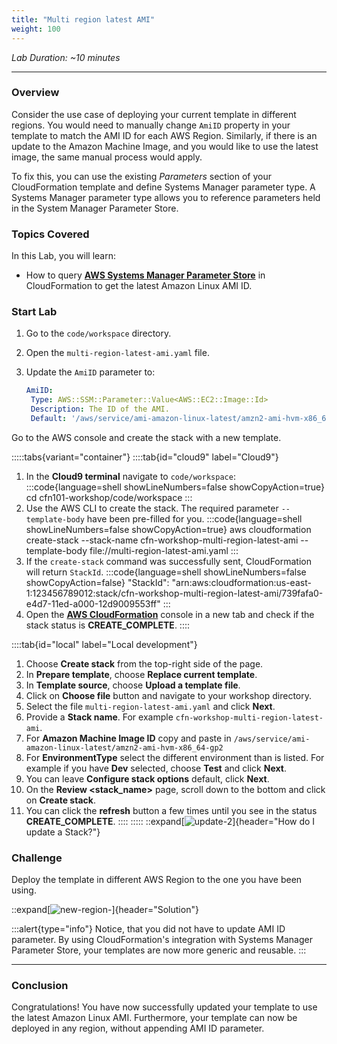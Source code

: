```yaml
---
title: "Multi region latest AMI"
weight: 100
---
```


_Lab Duration: ~10 minutes_

---

### Overview
Consider the use case of deploying your current template in different regions. You would need to manually change `AmiID`
property in your template to match the AMI ID for each AWS Region. Similarly, if there is an update to the Amazon Machine
Image, and you would like to use the latest image, the same manual process would apply.

To fix this, you can use the existing _Parameters_ section of your CloudFormation template and define Systems Manager parameter
type. A Systems Manager parameter type allows you to reference parameters held in the System Manager Parameter Store.

### Topics Covered
In this Lab, you will learn:

+ How to query **[AWS Systems Manager Parameter Store](https://aws.amazon.com/blogs/compute/query-for-the-latest-amazon-linux-ami-ids-using-aws-systems-manager-parameter-store/)** in CloudFormation to get the latest Amazon Linux AMI ID.

### Start Lab

1. Go to the `code/workspace` directory.
1. Open the `multi-region-latest-ami.yaml` file.
1. Update the `AmiID` parameter to:

   ```yaml
   AmiID:
    Type: AWS::SSM::Parameter::Value<AWS::EC2::Image::Id>
    Description: The ID of the AMI.
    Default: '/aws/service/ami-amazon-linux-latest/amzn2-ami-hvm-x86_64-gp2'
   ```

Go to the AWS console and create the stack with a new template.

:::::tabs{variant="container"}
::::tab{id="cloud9" label="Cloud9"}
1. In the **Cloud9 terminal** navigate to `code/workspace`:
:::code{language=shell showLineNumbers=false showCopyAction=true}
cd cfn101-workshop/code/workspace
:::
1. Use the AWS CLI to create the stack. The required parameter `--template-body` have been pre-filled for you.
:::code{language=shell showLineNumbers=false showCopyAction=true}
aws cloudformation create-stack --stack-name cfn-workshop-multi-region-latest-ami --template-body file://multi-region-latest-ami.yaml
:::
1. If the `create-stack` command was successfully sent, CloudFormation will return `StackId`.
:::code{language=shell showLineNumbers=false showCopyAction=false}
"StackId": "arn:aws:cloudformation:us-east-1:123456789012:stack/cfn-workshop-multi-region-latest-ami/739fafa0-e4d7-11ed-a000-12d9009553ff"
:::
 1. Open the **[AWS CloudFormation](https://console.aws.amazon.com/cloudformation)** console in a new tab and check if the stack status is **CREATE_COMPLETE**.
::::

::::tab{id="local" label="Local development"}
1. Choose **Create stack** from the top-right side of the page.
1. In **Prepare template**, choose **Replace current template**.
1. In **Template source**, choose **Upload a template file**.
1. Click on **Choose file** button and navigate to your workshop directory.
1. Select the file `multi-region-latest-ami.yaml` and click **Next**.
1. Provide a **Stack name**. For example `cfn-workshop-multi-region-latest-ami`.
1. For **Amazon Machine Image ID** copy and paste in `/aws/service/ami-amazon-linux-latest/amzn2-ami-hvm-x86_64-gp2`
1. For **EnvironmentType** select the different environment than is listed. For example if you have **Dev** selected, choose **Test** and click **Next**.
1. You can leave **Configure stack options** default, click **Next**.
1. On the **Review <stack_name>** page, scroll down to the bottom and click on **Create stack**.
1. You can click the **refresh** button a few times until you see in the status **CREATE_COMPLETE**.
::::
:::::
::expand[![update-2](/static/basics/operations/multi-region-latest-ami/update-2.gif)]{header="How do I update a Stack?"}

### Challenge
Deploy the template in different AWS Region to the one you have been using.

::expand[![new-region-](/static/basics/operations/multi-region-latest-ami/new-region-1.gif)]{header="Solution"}

:::alert{type="info"}
Notice, that you did not have to update AMI ID parameter. By using CloudFormation's integration with Systems
Manager Parameter Store, your templates are now more generic and reusable.
:::

---
### Conclusion

Congratulations! You have now successfully updated your template to use the latest Amazon Linux AMI. Furthermore, your
template can now be deployed in any region, without appending AMI ID parameter.
